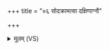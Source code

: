 +++
title = "०६ सोदक्रामत्सा दक्षिणाग्नौ"

+++
<details><summary>मूलम् (VS)</summary>

सोद॑क्राम॒त्सा द॑क्षिणा॒ग्नौ न्य᳡क्रामत्।
</details>